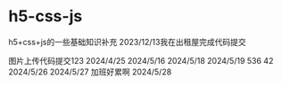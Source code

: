 # h5-css-js
h5+css+js的一些基础知识补充
2023/12/13我在出租屋完成代码提交

图片上传代码提交123
2024/4/25
2024/5/16
2024/5/18
2024/5/19 536 42 
2024/5/26
2024/5/27 加班好累啊
2024/5/28